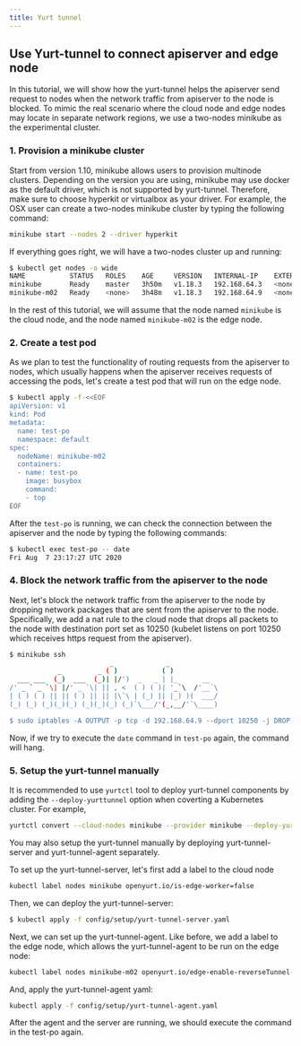 ```yaml
---
title: Yurt tunnel
---
```



## Use Yurt-tunnel to connect apiserver and edge node

In this tutorial, we will show how the yurt-tunnel helps the apiserver send
request to nodes when the network traffic from apiserver to the node is
blocked. To mimic the real scenario where the cloud node and edge nodes may
locate in separate network regions, we use a two-nodes minikube as the
experimental cluster.

### 1. Provision a minikube cluster

Start from version 1.10, minikube allows users to provision multinode clusters.
Depending on the version you are using, minikube may use docker as the default
driver, which is not supported by yurt-tunnel. Therefore, make sure to choose
hyperkit or virtualbox as your driver. For example, the OSX user can create a
two-nodes minikube cluster by typing the following command:

```bash
minikube start --nodes 2 --driver hyperkit
```

If everything goes right, we will have a two-nodes cluster up and running:

```bash
$ kubectl get nodes -o wide
NAME           STATUS   ROLES    AGE     VERSION   INTERNAL-IP    EXTERNAL-IP   OS-IMAGE               KERNEL-VERSION   CONTAINER-RUNTIME
minikube       Ready    master   3h50m   v1.18.3   192.168.64.3   <none>        Buildroot 2019.02.11   4.19.114         docker://19.3.12
minikube-m02   Ready    <none>   3h48m   v1.18.3   192.168.64.9   <none>        Buildroot 2019.02.11   4.19.114         docker://19.3.12
```

In the rest of this tutorial, we will assume that the node named `minikube` is the
cloud node, and the node named `minikube-m02` is the edge node.

### 2. Create a test pod

As we plan to test the functionality of routing requests from the apiserver to
nodes, which usually happens when the apiserver receives requests of accessing
the pods, let's create a test pod that will run on the edge node.

```bash
$ kubectl apply -f-<<EOF
apiVersion: v1
kind: Pod
metadata:
  name: test-po
  namespace: default
spec:
  nodeName: minikube-m02
  containers:
  - name: test-po
    image: busybox
    command:
    - top
EOF
```
After the `test-po` is running, we can check the connection between the apiserver
and the node by typing the following commands:

```bash
$ kubectl exec test-po -- date
Fri Aug  7 23:17:27 UTC 2020
```

### 4. Block the network traffic from the apiserver to the node

Next, let's block the network traffic from the apiserver to the node by dropping
network packages that are sent from the apiserver to the node. Specifically,
we add a nat rule to the cloud node that drops all packets to the node with
destination port set as 10250 (kubelet listens on port 10250 which receives
https request from the apiserver).

```bash
$ minikube ssh
                         _             _
            _         _ ( )           ( )
  ___ ___  (_)  ___  (_)| |/')  _   _ | |_      __
/' _ ` _ `\| |/' _ `\| || , <  ( ) ( )| '_`\  /'__`\
| ( ) ( ) || || ( ) || || |\`\ | (_) || |_) )(  ___/
(_) (_) (_)(_)(_) (_)(_)(_) (_)`\___/'(_,__/'`\____)

$ sudo iptables -A OUTPUT -p tcp -d 192.168.64.9 --dport 10250 -j DROP
```

Now, if we try to execute the `date` command in `test-po` again, the command
will hang.

### 5. Setup the yurt-tunnel manually

It is recommended to use `yurtctl` tool to deploy yurt-tunnel components by
adding the `--deploy-yurttunnel` option when coverting a Kubernetes cluster. For example,
```bash
yurtctl convert --cloud-nodes minikube --provider minikube --deploy-yurttunnel
```

You may also setup the yurt-tunnel manually by deploying yurt-tunnel-server
and yurt-tunnel-agent separately.

To set up the yurt-tunnel-server, let's first add a label to the cloud node
```bash
kubectl label nodes minikube openyurt.io/is-edge-worker=false
```

Then, we can deploy the yurt-tunnel-server:
```bash
$ kubectl apply -f config/setup/yurt-tunnel-server.yaml
```

Next, we can set up the yurt-tunnel-agent. Like before, we add a label to the
edge node, which allows the yurt-tunnel-agent to be run on the edge node:

```bash
kubectl label nodes minikube-m02 openyurt.io/edge-enable-reverseTunnel-client=true
```

And, apply the yurt-tunnel-agent yaml:
```bash
kubectl apply -f config/setup/yurt-tunnel-agent.yaml
```

After the agent and the server are running, we should execute the command in
the test-po again.
